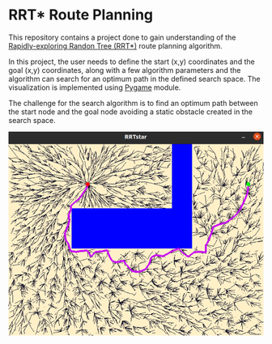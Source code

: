 # RRT* Route Planning

This repository contains a project done to gain understanding of the [Rapidly-exploring Randon Tree (RRT*)](https://en.wikipedia.org/wiki/Rapidly-exploring_random_tree) route planning algorithm.

In this project, the user needs to define the start (x,y) coordinates and the goal (x,y) coordinates, along with a few algorithm parameters and the algorithm can search for an optimum path in the defined search space. The visualization is implemented using [Pygame](https://www.pygame.org/wiki/about) module.

The challenge for the search algorithm is to find an optimum path between the start node and the goal node avoiding a static obstacle created in the search space.

![RRT Star Route Plan](images/rrtstar_solution.png)
